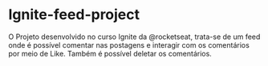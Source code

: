 # Ignite-feed-project
O Projeto desenvolvido no curso Ignite da @rocketseat, trata-se de um feed onde é possível comentar nas postagens e interagir com os comentários por meio de Like. Também é possível deletar os comentários.

